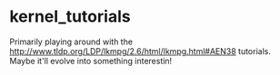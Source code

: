 # kernel_tutorials
Primarily playing around with the http://www.tldp.org/LDP/lkmpg/2.6/html/lkmpg.html#AEN38 tutorials. Maybe it'll evolve into something interestin!
